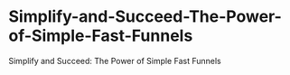# Simplify-and-Succeed-The-Power-of-Simple-Fast-Funnels
Simplify and Succeed: The Power of Simple Fast Funnels
